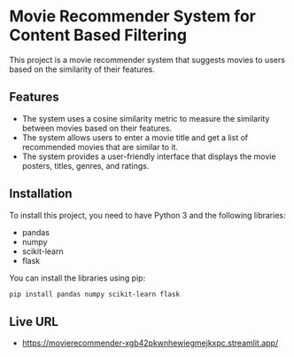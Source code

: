 
# Movie Recommender System for Content Based Filtering

This project is a movie recommender system that suggests movies to users based on the similarity of their features.

## Features

- The system uses a cosine similarity metric to measure the similarity between movies based on their features.
- The system allows users to enter a movie title and get a list of recommended movies that are similar to it.
- The system provides a user-friendly interface that displays the movie posters, titles, genres, and ratings.

## Installation

To install this project, you need to have Python 3 and the following libraries:

- pandas
- numpy
- scikit-learn
- flask

You can install the libraries using pip:

```bash
pip install pandas numpy scikit-learn flask
```
## Live URL
- https://movierecommender-xgb42pkwnhewiegmejkxpc.streamlit.app/
